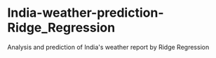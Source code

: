 # India-weather-prediction-Ridge_Regression
Analysis and prediction of India's weather report by Ridge Regression
